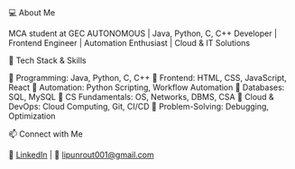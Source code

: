 💻 About Me

MCA student at GEC AUTONOMOUS | Java, Python, C, C++ Developer | Frontend Engineer | Automation Enthusiast | Cloud & IT Solutions

🚀 Tech Stack & Skills

🔹 Programming: Java, Python, C, C++
🔹 Frontend: HTML, CSS, JavaScript, React
🔹 Automation: Python Scripting, Workflow Automation
🔹 Databases: SQL, MySQL
🔹 CS Fundamentals: OS, Networks, DBMS, CSA
🔹 Cloud & DevOps: Cloud Computing, Git, CI/CD
🔹 Problem-Solving: Debugging, Optimization

📫 Connect with Me

🔗 [LinkedIn](https://www.linkedin.com/in/lipun-rout-a564b6285/) | 📧 lipunrout001@gmail.com

<!---
LIPUN-DEVOOPS/LIPUN-DEVOOPS is a ✨ special ✨ repository because its `README.md` (this file) appears on your GitHub profile.
You can click the Preview link to take a look at your changes.
--->
